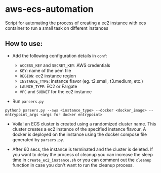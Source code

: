 # aws-ecs-automation

Script for automating the process of creating a ec2 instance with ecs container to run a small task on different instances

## How to use:
* Add the following configuration details in `conf`:
    * `ACCESS_KEY` and `SECRET_KEY`: AWS credentials
    * `KEY`: name of the pem file
    * `REGION`: ec2 instance region
    * `INSTANCE_TYPE`: instance flavor (eg. t2.small, t3.medium, etc.)
    * `LAUNCH_TYPE`: EC2 or Fargate
    * `VPC` and `SUBNET` for the ec2 instance

* Run `parsers.py`
 ```
 python3 parsers.py --aws <instance_type> --docker <docker_image> --entrypoint_args <args for docker entrypoint>
 ```

* Voilà! an ECS cluster is created using a randomized cluster name.
This cluster creates a ec2 instance of the specified instance flavour. A docker is deployed on the instance using the docker compose file generated by `parsers.py`.

* After 60 secs, the instance is terminated and the cluster is deleted. If you want to delay the process of cleanup you can increase the sleep time in `create_ec2_instance.sh` or you can comment out the `cleanup` function in case you don't want to run the cleanup process.
